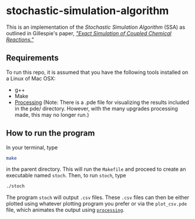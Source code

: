 # stochastic-simulation-algorithm

This is an implementation of the *Stochastic Simulation Algorithm* (SSA) as outlined in Gillespie's paper, [*"Exact Simulation of Coupled Chemical Reactions."*](https://pubs.acs.org/doi/abs/10.1021/j100540a008)

## Requirements
To run this repo, it is assumed that you have the following tools installed on a Linux of Mac OSX:
- g++
- Make
- [Processing](https://processing.org/) (Note: There is a .pde file for visualizing the results included in the pde/ directory. However, with the many upgrades processing made, this may no longer run.)

## How to run the program
In your terminal, type
```bash
make
```
in the parent directory. This will run the `Makefile` and proceed to create an executable named `stoch`. Then, to run `stoch`,
type
```bash
./stoch
```

The program `stoch` will output `.csv` files. These `.csv` files can then be either plotted using whatever plotting program you prefer or via the `plot_csv.pde` file, which animates the output using [`processing`](https://processing.org/).
